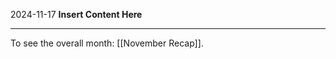 2024-11-17
__Insert Content Here__
_______________________
To see the overall month: [[November Recap]].